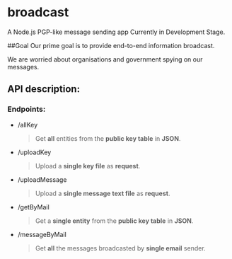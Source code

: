 # broadcast

A Node.js PGP-like message sending app
Currently in Development Stage.


##Goal
Our prime goal is to provide end-to-end information broadcast.

We are worried about organisations and government spying on our messages.


## API description:


### Endpoints:

- /allKey
	>Get **all** entities from the **public key table** in **JSON**.

- /uploadKey
  >Upload a **single key file** as **request**.

- /uploadMessage
  >Upload a **single message text file** as **request**.

- /getByMail
  >Get a **single entity** from the **public key table** in **JSON**.

- /messageByMail
  >Get **all** the messages broadcasted by **single email** sender.
